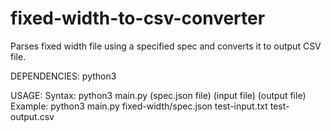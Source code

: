 # fixed-width-to-csv-converter
Parses fixed width file using a specified spec and converts it to output CSV file.

DEPENDENCIES:
python3

USAGE:
Syntax: python3 main.py (spec.json file) (input file) (output file)
Example: python3 main.py fixed-width/spec.json test-input.txt test-output.csv


